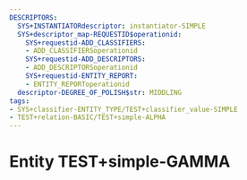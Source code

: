 ```yaml
---
DESCRIPTORS:
  SYS+INSTANTIATORdescriptor: instantiator-SIMPLE
  SYS+descriptor_map-REQUESTID$operationid:
    SYS+requestid-ADD_CLASSIFIERS:
    - ADD_CLASSIFIERSoperationid
    SYS+requestid-ADD_DESCRIPTORS:
    - ADD_DESCRIPTORSoperationid
    SYS+requestid-ENTITY_REPORT:
    - ENTITY_REPORToperationid
  descriptor-DEGREE_OF_POLISH$str: MIDDLING
tags:
- SYS+classifier-ENTITY_TYPE/TEST+classifier_value-SIMPLE
- TEST+relation-BASIC/TEST+simple-ALPHA
---
```

# Entity TEST+simple-GAMMA

